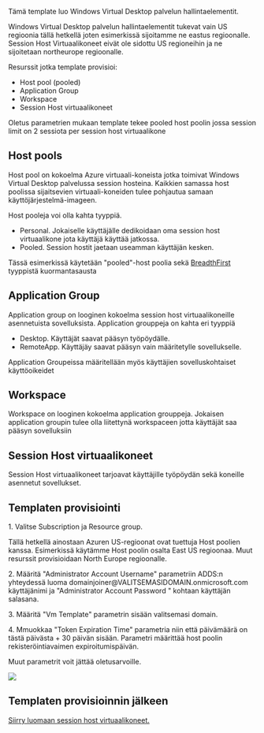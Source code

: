 <p>Tämä template luo Windows Virtual Desktop palvelun hallintaelementit.</p>
<p>Windows Virtual Desktop palvelun hallintaelementit tukevat vain US regioonia tällä hetkellä joten esimerkissä sijoitamme ne eastus regioonalle. Session Host Virtuaalikoneet eivät ole sidottu US regioneihin ja ne sijoitetaan northeurope regioonalle.</p>
<p>Resurssit jotka template provisioi:</p>
<ul>
<li>Host pool (pooled)</li>
<li>Application Group </li>
<li>Workspace</li>
<li>Session Host virtuaalikoneet</li>
</ul>
<p>Oletus parametrien mukaan template tekee pooled host poolin jossa session limit on 2 sessiota per session host virtuaalikone</p>
<h2>Host pools</h2>

<p>Host pool on kokoelma Azure virtuaali-koneista jotka toimivat Windows Virtual Desktop palvelussa session hosteina. Kaikkien samassa host poolissa sijaitsevien virtuaali-koneiden tulee pohjautua samaan käyttöjärjestelmä-imageen.</p>

<p>Host pooleja voi olla kahta tyyppiä.
<ul>
<li>Personal. Jokaiselle käyttäjälle dedikoidaan oma session host virtuaalikone jota käyttäjä käyttää jatkossa.</li>
<li>Pooled. Session hostit jaetaan useamman käyttäjän kesken.</li>
</ul>
</p>
<p>Tässä esimerkissä käytetään "pooled"-host poolia sekä <a href="https://docs.microsoft.com/en-us/azure/virtual-desktop/host-pool-load-balancing">BreadthFirst</a> tyyppistä kuormantasausta</p>
<h2>Application Group</h2>
<p>Application group on looginen kokoelma session host virtuaalikoneille asennetuista sovelluksista. Application grouppeja on kahta eri tyyppiä<p>
<ul>
<li>Desktop. Käyttäjät saavat pääsyn työpöydälle.</li>
<li>RemoteApp. Käyttäjäy saavat pääsyn vain määritetylle sovellukselle.</li>
</ul>
<p>Application Groupeissa määritellään myös käyttäjien sovelluskohtaiset käyttöoikeidet</p>

<h2>Workspace</h2>
<p>Workspace on looginen kokoelma application grouppeja. Jokaisen application groupin tulee olla liitettynä workspaceen jotta käyttäjät saa pääsyn sovelluksiin</p>

<h2>Session Host virtuaalikoneet</h2>

<p>Session Host virtuaalikoneet tarjoavat käyttäjille työpöydän sekä koneille asennetut sovellukset.</p>
<p>

<h2>Templaten provisiointi</h2>

<p>1. Valitse Subscription ja Resource group.</p>
<p>Tällä hetkellä ainostaan Azuren US-regioonat ovat tuettuja Host poolien kanssa. Esimerkissä käytämme Host poolin osalta East US regioonaa. Muut resurssit provisioidaan North Europe regioonalle.</p>
<p>2. Määritä "Administrator Account Username" parametriin ADDS:n yhteydessä luoma domainjoiner@VALITSEMASIDOMAIN.onmicrosoft.com käyttäjänimi ja "Administrator Account Password
" kohtaan käyttäjän salasana.</p>
<p>3. Määritä "Vm Template" parametrin sisään valitsemasi domain.</p>
<p>4. Mmuokkaa "Token Expiration Time" parametria niin että päivämäärä on tästä päivästa + 30 päivän sisään. Parametri määrittää host poolin rekisteröintiavaimen expiroitumispäivän.</p>
<p>Muut parametrit voit jättää oletusarvoille.</p>

<a href="https://portal.azure.com/#create/Microsoft.Template/uri/https%3A%2F%2Fraw.githubusercontent.com%2FArrowFi-Tech-Insights%2FWvdDemo%2Fmaster%2FHostpool_and_vms%2Ftemplate.json" target="_blank">
    <img src="https://aka.ms/deploytoazurebutton"/> </a>

<h2>Templaten provisioinnin jälkeen</h2>
<p><a href="https://github.com/ArrowFi-Tech-Insights/WindowsVirtualDesktop/tree/master/VMs">Siirry luomaan session host virtuaalikoneet.</a></p>